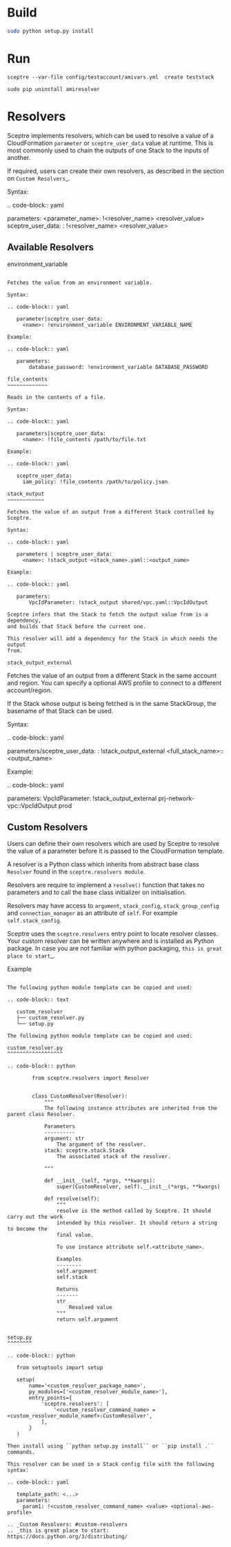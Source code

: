 Build
=========
```bash
sudo python setup.py install
```

Run
=========

```
sceptre --var-file config/testaccount/amivars.yml  create teststack
```
```
sudo pip uninstall amiresolver
```
Resolvers
=========

Sceptre implements resolvers, which can be used to resolve a value of a
CloudFormation ``parameter`` or ``sceptre_user_data`` value at runtime. This is
most commonly used to chain the outputs of one Stack to the inputs of another.

If required, users can create their own resolvers, as described in the section
on `Custom Resolvers`_.

Syntax:

.. code-block:: yaml

   parameters:
     <parameter_name>: !<resolver_name> <resolver_value>
   sceptre_user_data:
     <name>: !<resolver_name> <resolver_value>

Available Resolvers
-------------------

environment_variable
~~~~~~~~~~~~~~~~~~~~

Fetches the value from an environment variable.

Syntax:

.. code-block:: yaml

   parameter|sceptre_user_data:
     <name>: !environment_variable ENVIRONMENT_VARIABLE_NAME

Example:

.. code-block:: yaml

   parameters:
       database_password: !environment_variable DATABASE_PASSWORD

file_contents
~~~~~~~~~~~~~

Reads in the contents of a file.

Syntax:

.. code-block:: yaml

   parameters|sceptre_user_data:
     <name>: !file_contents /path/to/file.txt

Example:

.. code-block:: yaml

   sceptre_user_data:
     iam_policy: !file_contents /path/to/policy.json

stack_output
~~~~~~~~~~~~

Fetches the value of an output from a different Stack controlled by Sceptre.

Syntax:

.. code-block:: yaml

   parameters | sceptre_user_data:
     <name>: !stack_output <stack_name>.yaml::<output_name>

Example:

.. code-block:: yaml

   parameters:
       VpcIdParameter: !stack_output shared/vpc.yaml::VpcIdOutput

Sceptre infers that the Stack to fetch the output value from is a dependency,
and builds that Stack before the current one.

This resolver will add a dependency for the Stack in which needs the output
from.

stack_output_external
~~~~~~~~~~~~~~~~~~~~~

Fetches the value of an output from a different Stack in the same account and
region. You can specify a optional AWS profile to connect to a different
account/region.

If the Stack whose output is being fetched is in the same StackGroup, the
basename of that Stack can be used.

Syntax:

.. code-block:: yaml

   parameters/sceptre_user_data:
     <name>: !stack_output_external <full_stack_name>::<output_name> <optional-aws-profile-name>

Example:

.. code-block:: yaml

   parameters:
     VpcIdParameter: !stack_output_external prj-network-vpc::VpcIdOutput prod

Custom Resolvers
----------------

Users can define their own resolvers which are used by Sceptre to resolve the
value of a parameter before it is passed to the CloudFormation template.

A resolver is a Python class which inherits from abstract base class
``Resolver`` found in the ``sceptre.resolvers module``.

Resolvers are require to implement a ``resolve()`` function that takes no
parameters and to call the base class initializer on initialisation.

Resolvers may have access to ``argument``, ``stack_config``,
``stack_group_config`` and ``connection_manager`` as an attribute of ``self``.
For example ``self.stack_config``.

Sceptre uses the ``sceptre.resolvers`` entry point to locate resolver classes.
Your custom resolver can be written anywhere and is installed as Python
package.
In case you are not familiar with python packaging, `this is great place to start`_.

Example
~~~~~~~

The following python module template can be copied and used:

.. code-block:: text

   custom_resolver
   ├── custom_resolver.py
   └── setup.py

The following python module template can be copied and used:

custom_resolver.py
^^^^^^^^^^^^^^^^^^

.. code-block:: python

        from sceptre.resolvers import Resolver


        class CustomResolver(Resolver):
            """
            The following instance attributes are inherited from the parent class Resolver.

            Parameters
            ----------
            argument: str
                The argument of the resolver.
            stack: sceptre.stack.Stack
                The associated stack of the resolver.

            """

            def __init__(self, *args, **kwargs):
                super(CustomResolver, self).__init__(*args, **kwargs)

            def resolve(self):
                """
                resolve is the method called by Sceptre. It should carry out the work
                intended by this resolver. It should return a string to become the
                final value.

                To use instance attribute self.<attribute_name>.

                Examples
                --------
                self.argument
                self.stack

                Returns
                -------
                str
                    Resolved value
                """
                return self.argument


setup.py
^^^^^^^^

.. code-block:: python

   from setuptools import setup

   setup(
       name='<custom_resolver_package_name>',
       py_modules=['<custom_resolver_module_name>'],
       entry_points={
           'sceptre.resolvers': [
               '<custom_resolver_command_name> = <custom_resolver_module_namef>:CustomResolver',
           ],
       }
   )

Then install using ``python setup.py install`` or ``pip install .`` commands.

This resolver can be used in a Stack config file with the following syntax:

.. code-block:: yaml

   template_path: <...>
   parameters:
     param1: !<custom_resolver_command_name> <value> <optional-aws-profile>

.. _Custom Resolvers: #custom-resolvers
.. _this is great place to start: https://docs.python.org/3/distributing/
